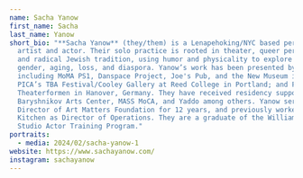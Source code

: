 ```yaml
---
name: Sacha Yanow
first_name: Sacha
last_name: Yanow
short_bio: "**Sacha Yanow** (they/them) is a Lenapehoking/NYC based performance
  artist and actor. Their solo practice is rooted in theater, queer performance,
  and radical Jewish tradition, using humor and physicality to explore themes of
  gender, aging, loss, and diaspora. Yanow’s work has been presented by venues
  including MoMA PS1, Danspace Project, Joe's Pub, and the New Museum in NYC;
  PICA’s TBA Festival/Cooley Gallery at Reed College in Portland; and Festival
  Theaterformen in Hanover, Germany. They have received residency support from
  Baryshnikov Arts Center, MASS MoCA, and Yaddo among others. Yanow served as
  Director of Art Matters Foundation for 12 years, and previously worked at The
  Kitchen as Director of Operations. They are a graduate of the William Esper
  Studio Actor Training Program."
portraits:
  - media: 2024/02/sacha-yanow-1
website: https://www.sachayanow.com/
instagram: sachayanow
---
```

